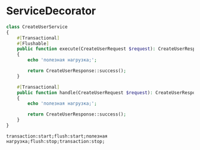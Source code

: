 # ServiceDecorator

```php
class CreateUserService
{
    #[Transactional]
    #[Flushable]
    public function execute(CreateUserRequest $request): CreateUserResponse
    {
        echo 'полезная нагрузка;';

        return CreateUserResponse::success();
    }

    #[Transactional]
    public function handle(CreateUserRequest $request): CreateUserResponse
    {
        echo 'полезная нагрузка;';

        return CreateUserResponse::success();
    }
}
```

`transaction:start;flush:start;полезная нагрузка;flush:stop;transaction:stop;`

